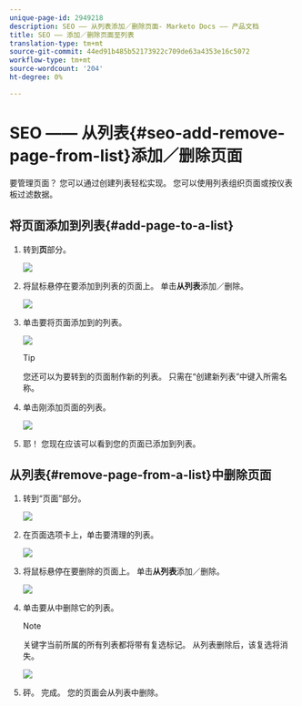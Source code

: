 ```yaml
---
unique-page-id: 2949218
description: SEO —— 从列表添加／删除页面- Marketo Docs —— 产品文档
title: SEO —— 添加／删除页面至列表
translation-type: tm+mt
source-git-commit: 44ed91b485b52173922c709de63a4353e16c5072
workflow-type: tm+mt
source-wordcount: '204'
ht-degree: 0%

---
```



# SEO —— 从列表{#seo-add-remove-page-from-list}添加／删除页面

要管理页面？ 您可以通过创建列表轻松实现。 您可以使用列表组织页面或按仪表板过滤数据。

## 将页面添加到列表{#add-page-to-a-list}

1. 转到&#x200B;**页**&#x200B;部分。

   ![](assets/image2014-9-18-13-3a2-3a49.png)

1. 将鼠标悬停在要添加到列表的页面上。 单击&#x200B;**从列表**&#x200B;添加／删除。

   ![](assets/image2014-9-18-13-3a2-3a53.png)

1. 单击要将页面添加到的列表。

   ![](assets/image2014-9-18-13-3a3-3a13.png)

   >[!TIP]
   >
   >您还可以为要转到的页面制作新的列表。 只需在“创建新列表”中键入所需名称。

1. 单击刚添加页面的列表。

   ![](assets/image2014-9-18-13-3a3-3a40.png)

1. 耶！ 您现在应该可以看到您的页面已添加到列表。

## 从列表{#remove-page-from-a-list}中删除页面

1. 转到“页面”部分。

   ![](assets/image2014-9-18-13-3a3-3a45.png)

1. 在页面选项卡上，单击要清理的列表。

   ![](assets/image2014-9-18-13-3a3-3a59.png)

1. 将鼠标悬停在要删除的页面上。 单击&#x200B;**从列表**&#x200B;添加／删除。

   ![](assets/image2014-9-18-13-3a4-3a3.png)

1. 单击要从中删除它的列表。

   >[!NOTE]
   >
   >关键字当前所属的所有列表都将带有复选标记。 从列表删除后，该复选将消失。

   ![](assets/image2014-9-18-13-3a5-3a40.png)

1. 砰。 完成。 您的页面会从列表中删除。

